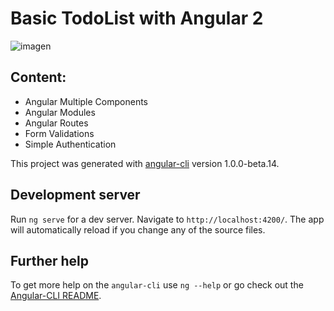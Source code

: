 # Basic TodoList with Angular 2

![imagen](http://i68.tinypic.com/jac3d1.jpg)

## Content:
* Angular Multiple Components
* Angular Modules
* Angular Routes
* Form Validations
* Simple Authentication

This project was generated with [angular-cli](https://github.com/angular/angular-cli) version 1.0.0-beta.14.

## Development server
Run `ng serve` for a dev server. Navigate to `http://localhost:4200/`. The app will automatically reload if you change any of the source files.

## Further help

To get more help on the `angular-cli` use `ng --help` or go check out the [Angular-CLI README](https://github.com/angular/angular-cli/blob/master/README.md).
